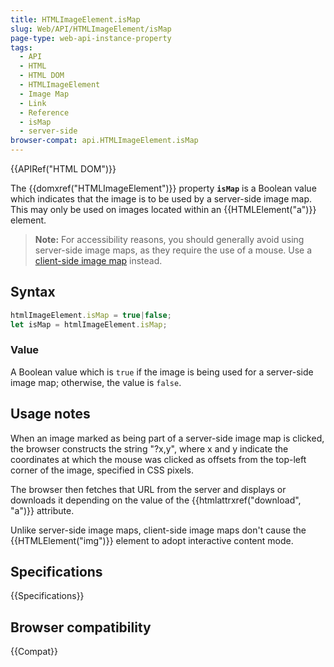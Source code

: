 ```yaml
---
title: HTMLImageElement.isMap
slug: Web/API/HTMLImageElement/isMap
page-type: web-api-instance-property
tags:
  - API
  - HTML
  - HTML DOM
  - HTMLImageElement
  - Image Map
  - Link
  - Reference
  - isMap
  - server-side
browser-compat: api.HTMLImageElement.isMap
---
```

{{APIRef("HTML DOM")}}

The {{domxref("HTMLImageElement")}} property **`isMap`** is a
Boolean value which indicates that the image is to be used by a server-side image map.
This may only be used on images located within an {{HTMLElement("a")}} element.

> **Note:** For accessibility reasons, you should generally avoid using
> server-side image maps, as they require the use of a mouse. Use a [client-side image map](/en-US/docs/Learn/HTML/Howto/Add_a_hit_map_on_top_of_an_image) instead.

## Syntax

```js
htmlImageElement.isMap = true|false;
let isMap = htmlImageElement.isMap;
```

### Value

A Boolean value which is `true` if the image is being used for a server-side
image map; otherwise, the value is `false`.

## Usage notes

When an image marked as being part of a server-side image map is clicked, the browser
constructs the string "?x,y", where x and y indicate the coordinates at which the
mouse was clicked as offsets from the top-left corner of the image, specified in CSS
pixels.

The browser then fetches that URL from the server and displays or downloads it
depending on the value of the {{htmlattrxref("download", "a")}} attribute.

Unlike server-side image maps, client-side image maps don't cause the
{{HTMLElement("img")}} element to adopt interactive content mode.

## Specifications

{{Specifications}}

## Browser compatibility

{{Compat}}
